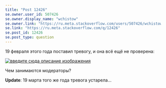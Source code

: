 ```yaml
---
title: "Post 12426"
se.owner.user_id: 507426
se.owner.display_name: "wchistow"
se.owner.link: "https://ru.meta.stackoverflow.com/users/507426/wchistow"
se.link: "https://ru.meta.stackoverflow.com/q/12426"
se.post_id: 12426
se.post_type: question
---
```

<p>19 февраля этого года поставил тревогу, и она всё ещё не проверена:</p>
<p><a href="https://i.stack.imgur.com/AlWsI.png" rel="nofollow noreferrer"><img src="https://i.stack.imgur.com/AlWsI.png" alt="введите сюда описание изображения" /></a></p>
<p>Чем занимаются модераторы?</p>
<p><strong>Update</strong>:
19 марта того же года тревога устарела...</p>
